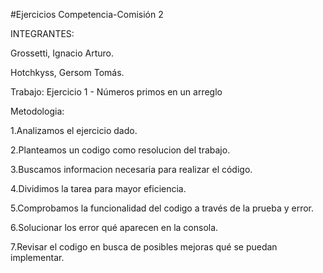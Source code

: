 #Ejercicios Competencia-Comisión 2

INTEGRANTES:

Grossetti, Ignacio Arturo.

Hotchkyss, Gersom Tomás.

Trabajo: Ejercicio 1 - Números primos en un arreglo

Metodologia:

1.Analizamos el ejercicio dado.

2.Planteamos un codigo como resolucion del trabajo.

3.Buscamos informacion necesaria para realizar el código.

4.Dividimos la tarea para mayor eficiencia.

5.Comprobamos la funcionalidad del codigo a través de la prueba y error.

6.Solucionar los error qué aparecen en la consola.

7.Revisar el codigo en busca de posibles mejoras qué se puedan implementar.


